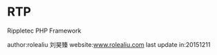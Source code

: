# RTP
Rippletec PHP Framework

author:rolealiu 刘昊臻
website:www.rolealiu.com
last update in:20151211
